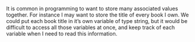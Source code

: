 It is common in programming to want to store many associated values together. For instance I may want to store the title of every book I own. We could put each book title in it’s own variable of type string, but it would be difficult to access all those variables at once, and keep track of each variable when I need to read this information.
